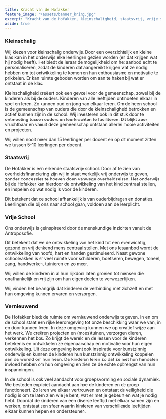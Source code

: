 ```yaml
---
title: Kracht van de Hofakker
feature_image: "/assets/banner_kring.jpg"
excerpt: "Kracht van de Hofakker, kleinschaligheid, staatsvrij, vrije school, vernieuwend"
aside: true
---
```

### Kleinschalig
Wij kiezen voor kleinschalig onderwijs. Door een overzichtelijk en kleine klas kan in het onderwijs elke leerlingen gezien worden (en dat krijgen wat hij nodig heeft). Het biedt de leraar de mogelijkheid om het aanbod echt te personaliseren, zodat de kinderen dat aangereikt krijgen wat ze nodig hebben om tot ontwikkeling te komen en hun enthousiasme en motivatie te prikkelen. Er kan ruimte geboden worden om aan te haken bij wat er ontstaat in de klas.

Kleinschaligheid creëert ook een gevoel voor de gemeenschap, zowel bij de kinderen als bij de ouders. Kinderen van alle leeftijden ontmoeten elkaar in spel en leren. Zo kunnen oud en jong van elkaar leren. Om de heen school is de gemeenschap van ouders die door de kleinschaligheid betrokken en actief kunnen zijn in de school. Wij investeren ook in dit stuk door te ontmoeting tussen ouders en leerkrachten te faciliteren. Dit blijkt zeer vruchtbaar en vanuit deze gemeenschap ontstaan allerlei mooie activiteiten en projecten.

Wij willen nooit meer dan 15 leerlingen per docent en op dit moment zitten we tussen 5-10 leerlingen per docent.

### Staatsvrij
De Hofakker is een erkende staatsvrije school. Door af te zien van overheidsfinanciering zijn wij in staat werkelijk vrij onderwijs te geven, zonder concessies te hoeven doen vanwege overheidseisen.  Het onderwijs bij de Hofakker kan hierdoor de ontwikkeling van het kind centraal stellen, en inspelen op wat nodig is voor de kinderen.
 
Dit betekent dat de school afhankelijk is van ouderbijdragen en donaties. Leerlingen die bij ons naar school gaan, voldoen aan de leerplicht.

### Vrije School
Ons onderwijs is geinspireerd door de menskundige inzichten vanuit de Antroposofie.

Dit betekent dat we de ontwikkeling van het kind tot een evenwichtig, gezond en vrij denkend mens centraal stellen. Met ons lesaanbod wordt de ontwikkeling van hoofd, hart en handen gestimuleerd. Naast gewone schoolvakken is er veel ruimte voor schilderen, boetseren, bewegen, toneel, zang, handwerken, tuinieren en zo meer.

Wij willen de kinderen in al hun rijkdom laten groeien tot mensen die onafhankelijk en vrij zijn om hun eigen doelen te verwezenlijken.

Wij vinden het belangrijk dat kinderen de verbinding met zichzelf en met hun omgeving kunnen ervaren en verzorgen.

### Vernieuwend
De Hofakker biedt de ruimte om vernieuwend onderwijs te geven. In en om de school staat een rijke leeromgeving tot onze beschikking waar we van, in en door kunnen leren. In deze omgeving kunnen we op creatief wijze aan het werk. We creëren projecten en (moes)tuinen, verzorgen dieren, verkennen het bos. Zo krijgt de wereld en de lessen voor de kinderen betekenis en ontwikkelen ze eigenaarschap en motivatie voor hun eigen ontwikkeling. Uit deze omgeving komt ook inspiratie voor kunstzinnig onderwijs en kunnen de kinderen hun kunstzinnig ontwikkeling koppelen aan de wereld om hun heen. De kinderen leren zo dat ze met hun handelen invloed hebben om hun omgeving en zien ze de echte opbrengst van hun inspanningen.

In de school is ook veel aandacht voor groepsvorming en sociale dynamiek. We besteden expliciet aandacht aan hoe de kinderen en de groep functioneert. Zo leren we elkaar vertrouwen en ontstaat de veiligheid die nodig is om te laten zien wie je bent, wat er met je gebeurt en wat je nodig hebt. Doordat de kinderen van een diverse leeftijd met elkaar samen zijn en werken, ontstaat een sfeer waarin kinderen van verschillende leeftijden elkaar kunnen helpen en ondersteunen. 

